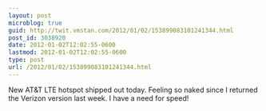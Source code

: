 ```yaml
---
layout: post
microblog: true
guid: http://twit.vmstan.com/2012/01/02/153899083101241344.html
post_id: 3038920
date: 2012-01-02T12:02:55-0600
lastmod: 2012-01-02T12:02:55-0600
type: post
url: /2012/01/02/153899083101241344.html
---
```

New AT&T LTE hotspot shipped out today. Feeling so naked since I returned the Verizon version last week. I have a need for speed!

